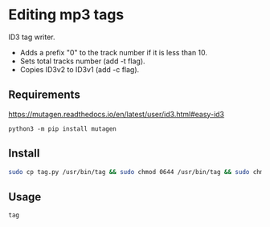 # Editing mp3 tags
ID3 tag writer.  

- Adds a prefix "0" to the track number if it is less than 10.
- Sets total tracks number (add -t flag).
- Copies ID3v2 to ID3v1 (add -c flag).

## Requirements
https://mutagen.readthedocs.io/en/latest/user/id3.html#easy-id3  

    python3 -m pip install mutagen

## Install
```bash
sudo cp tag.py /usr/bin/tag && sudo chmod 0644 /usr/bin/tag && sudo chmod +x /usr/bin/tag
```

## Usage
```bash
tag
```
